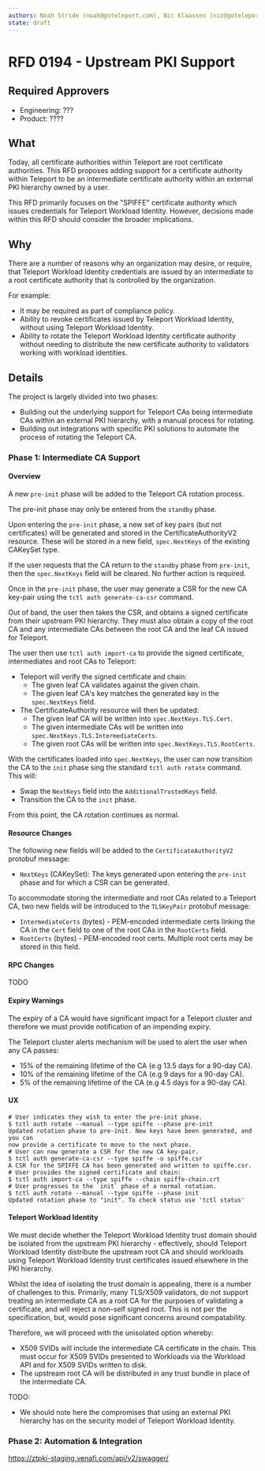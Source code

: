 ```yaml
---
authors: Noah Stride (noah@goteleport.com), Nic Klaassen (nic@goteleport.com)
state: draft
---
```


# RFD 0194 - Upstream PKI Support

## Required Approvers

* Engineering: ???
* Product: ???? 

## What

Today, all certificate authorities within Teleport are root certificate
authorities. This RFD proposes adding support for a certificate authority
within Teleport to be an intermediate certificate authority within an external
PKI hierarchy owned by a user.

This RFD primarily focuses on the "SPIFFE" certificate authority which issues
credentials for Teleport Workload Identity. However, decisions made within this
RFD should consider the broader implications.

## Why

There are a number of reasons why an organization may desire, or require, that
Teleport Workload Identity credentials are issued by an intermediate to a 
root certificate authority that is controlled by the organization.

For example:

- It may be required as part of compliance policy. 
- Ability to revoke certificates issued by Teleport Workload Identity, without
  using Teleport Workload Identity.
- Ability to rotate the Teleport Workload Identity certificate authority without
  needing to distribute the new certificate authority to validators working with
  workload identities.

## Details

The project is largely divided into two phases:

- Building out the underlying support for Teleport CAs being intermediate CAs
  within an external PKI hierarchy, with a manual process for rotating.
- Building out integrations with specific PKI solutions to automate the process
  of rotating the Teleport CA.

### Phase 1: Intermediate CA Support

#### Overview

A new `pre-init` phase will be added to the Teleport CA rotation process.

The pre-init phase may only be entered from the `standby` phase.

Upon entering the `pre-init` phase, a new set of key pairs
(but not certificates) will be generated and stored in the
CertificateAuthorityV2 resource. These will be stored in a new field,
`spec.NextKeys` of the existing CAKeySet type.

If the user requests that the CA return to the `standby` phase from `pre-init`,
then the `spec.NextKeys` field will be cleared. No further action is required.

Once in the `pre-init` phase, the user may generate a CSR for the new CA key-pair
using the `tctl auth generate-ca-csr` command.

Out of band, the user then takes the CSR, and obtains a signed certificate from
their upstream PKI hierarchy. They must also obtain a copy of the root CA and
any intermediate CAs between the root CA and the leaf CA issued for Teleport.

The user then use `tctl auth import-ca` to provide the signed certificate,
intermediates and root CAs to Teleport:

- Teleport will verify the signed certificate and chain:
  - The given leaf CA validates against the given chain.
  - The given leaf CA's key matches the generated key in the `spec.NextKeys` field.
- The CertificateAuthority resource will then be updated:
  - The given leaf CA will be written into `spec.NextKeys.TLS.Cert`.
  - The given intermediate CAs will be written into `spec.NextKeys.TLS.IntermediateCerts`.
  - The given root CAs will be written into `spec.NextKeys.TLS.RootCerts`.

With the certificates loaded into `spec.NextKeys`, the user can now transition
the CA to the `init` phase sing the standard `tctl auth rotate` command. This
will:

- Swap the `NextKeys` field into the `AdditionalTrustedKeys` field.
- Transition the CA to the `init` phase.

From this point, the CA rotation continues as normal.

#### Resource Changes

The following new fields will be added to the `CertificateAuthorityV2` protobuf
message:

- `NextKeys` (CAKeySet): The keys generated upon entering the `pre-init` phase
  and for which a CSR can be generated.

To accommodate storing the intermediate and root CAs related to a Teleport
CA, two new fields will be introduced to the `TLSKeyPair` protobuf message:

- `IntermediateCerts` (bytes) - PEM-encoded intermediate certs linking the
  CA in the `Cert` field to one of the root CAs in the `RootCerts` field.
- `RootCerts` (bytes) - PEM-encoded root certs. Multiple root certs may be
  stored in this field.

#### RPC Changes

TODO

#### Expiry Warnings

The expiry of a CA would have significant impact for a Teleport cluster and
therefore we must provide notification of an impending expiry.

The Teleport cluster alerts mechanism will be used to alert the user when any CA
passes:

- 15% of the remaining lifetime of the CA (e.g 13.5 days for a 90-day CA).
- 10% of the remaining lifetime of the CA (e.g 9 days for a 90-day CA).
- 5% of the remaining lifetime of the CA (e.g 4.5 days for a 90-day CA).


#### UX

```shell
# User indicates they wish to enter the pre-init phase.
$ tctl auth rotate --manual --type spiffe --phase pre-init
Updated rotation phase to pre-init. New keys have been generated, and you can
now provide a certificate to move to the next phase.
# User can now generate a CSR for the new CA key-pair.
$ tctl auth generate-ca-csr --type spiffe -o spiffe.csr
A CSR for the SPIFFE CA has been generated and written to spiffe.csr.
# User provides the signed certificate and chain:
$ tctl auth import-ca --type spiffe --chain spiffe-chain.crt
# User progresses to the `init` phase of a normal rotation.
$ tctl auth rotate --manual --type spiffe --phase init 
Updated rotation phase to "init". To check status use 'tctl status'
```

#### Teleport Workload Identity

We must decide whether the Teleport Workload Identity trust domain should be 
isolated from the upstream PKI hierarchy - effectively, should Teleport Workload
Identity distribute the upstream root CA and should workloads using Teleport
Workload Identity trust certificates issued elsewhere in the PKI hierarchy.

Whilst the idea of isolating the trust domain is appealing, there is a number of
challenges to this. Primarily, many TLS/X509 validators, do not support treating
an intermediate CA as a root CA for the purposes of validating a certificate,
and will reject a non-self signed root. This is not per the specification, but,
would pose significant concerns around compatability. 

Therefore, we will proceed with the unisolated option whereby:

- X509 SVIDs will include the intermediate CA certificate in the chain. This 
  must occur for X509 SVIDs presented to Workloads via the Workload API and 
  for X509 SVIDs written to disk.
- The upstream root CA will be distributed in any trust bundle in place of the
  intermediate CA.

TODO:
- We should note here the compromises that using an external PKI hierarchy has 
  on the security model of Teleport Workload Identity.

### Phase 2: Automation & Integration

https://ztpki-staging.venafi.com/api/v2/swagger/